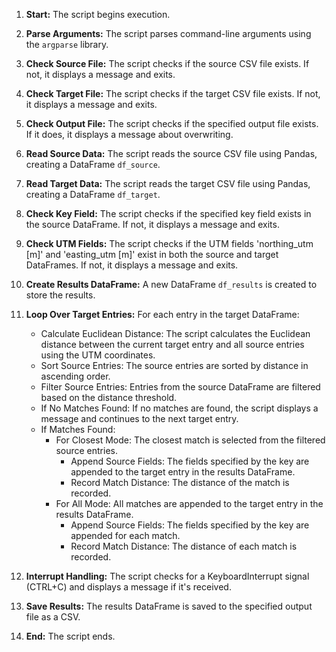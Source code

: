 1. **Start:** The script begins execution.

2. **Parse Arguments:** The script parses command-line arguments using the `argparse` library.

3. **Check Source File:** The script checks if the source CSV file exists. If not, it displays a message and exits.

4. **Check Target File:** The script checks if the target CSV file exists. If not, it displays a message and exits.

5. **Check Output File:** The script checks if the specified output file exists. If it does, it displays a message about overwriting.

6. **Read Source Data:** The script reads the source CSV file using Pandas, creating a DataFrame `df_source`.

7. **Read Target Data:** The script reads the target CSV file using Pandas, creating a DataFrame `df_target`.

8. **Check Key Field:** The script checks if the specified key field exists in the source DataFrame. If not, it displays a message and exits.

9. **Check UTM Fields:** The script checks if the UTM fields 'northing_utm [m]' and 'easting_utm [m]' exist in both the source and target DataFrames. If not, it displays a message and exits.

10. **Create Results DataFrame:** A new DataFrame `df_results` is created to store the results.

11. **Loop Over Target Entries:** For each entry in the target DataFrame:
    - Calculate Euclidean Distance: The script calculates the Euclidean distance between the current target entry and all source entries using the UTM coordinates.
    - Sort Source Entries: The source entries are sorted by distance in ascending order.
    - Filter Source Entries: Entries from the source DataFrame are filtered based on the distance threshold.
    - If No Matches Found: If no matches are found, the script displays a message and continues to the next target entry.
    - If Matches Found:
        - For Closest Mode: The closest match is selected from the filtered source entries.
            - Append Source Fields: The fields specified by the key are appended to the target entry in the results DataFrame.
            - Record Match Distance: The distance of the match is recorded.
        - For All Mode: All matches are appended to the target entry in the results DataFrame.
            - Append Source Fields: The fields specified by the key are appended for each match.
            - Record Match Distance: The distance of each match is recorded.

12. **Interrupt Handling:** The script checks for a KeyboardInterrupt signal (CTRL+C) and displays a message if it's received.

13. **Save Results:** The results DataFrame is saved to the specified output file as a CSV.

14. **End:** The script ends.
